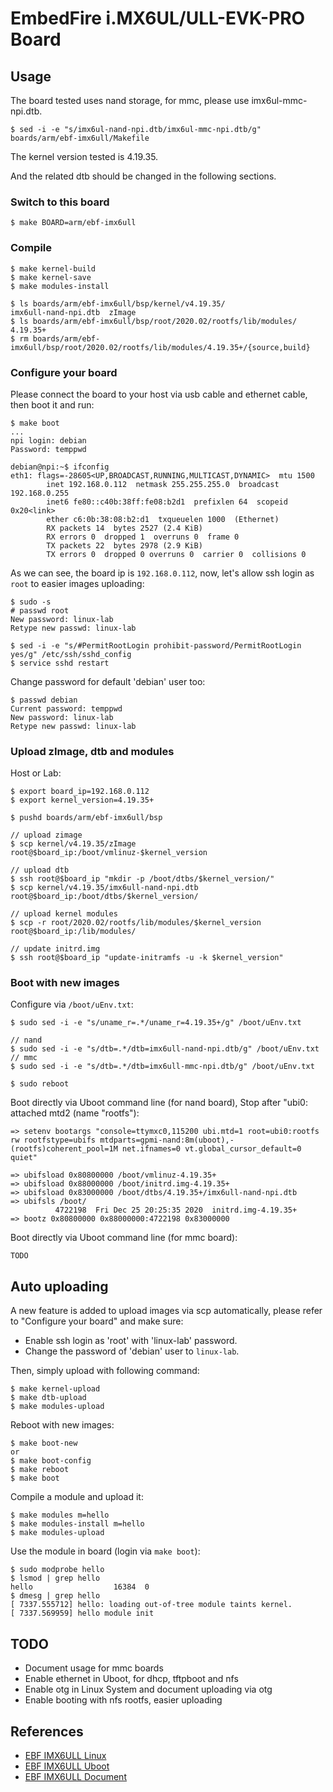 
# EmbedFire i.MX6UL/ULL-EVK-PRO Board

## Usage

The board tested uses nand storage, for mmc, please use imx6ul-mmc-npi.dtb.

    $ sed -i -e "s/imx6ul-nand-npi.dtb/imx6ul-mmc-npi.dtb/g" boards/arm/ebf-imx6ull/Makefile

The kernel version tested is 4.19.35.

And the related dtb should be changed in the following sections.

### Switch to this board

    $ make BOARD=arm/ebf-imx6ull

### Compile

    $ make kernel-build
    $ make kernel-save
    $ make modules-install

    $ ls boards/arm/ebf-imx6ull/bsp/kernel/v4.19.35/
    imx6ull-nand-npi.dtb  zImage
    $ ls boards/arm/ebf-imx6ull/bsp/root/2020.02/rootfs/lib/modules/
    4.19.35+
    $ rm boards/arm/ebf-imx6ull/bsp/root/2020.02/rootfs/lib/modules/4.19.35+/{source,build}

### Configure your board

Please connect the board to your host via usb cable and ethernet cable, then boot it and run:

    $ make boot
    ...
    npi login: debian
    Password: temppwd

    debian@npi:~$ ifconfig
    eth1: flags=-28605<UP,BROADCAST,RUNNING,MULTICAST,DYNAMIC>  mtu 1500
            inet 192.168.0.112  netmask 255.255.255.0  broadcast 192.168.0.255
            inet6 fe80::c40b:38ff:fe08:b2d1  prefixlen 64  scopeid 0x20<link>
            ether c6:0b:38:08:b2:d1  txqueuelen 1000  (Ethernet)
            RX packets 14  bytes 2527 (2.4 KiB)
            RX errors 0  dropped 1  overruns 0  frame 0
            TX packets 22  bytes 2978 (2.9 KiB)
            TX errors 0  dropped 0 overruns 0  carrier 0  collisions 0

As we can see, the board ip is `192.168.0.112`, now, let's allow ssh login as `root` to easier images uploading:

    $ sudo -s
    # passwd root
    New password: linux-lab
    Retype new passwd: linux-lab

    $ sed -i -e "s/#PermitRootLogin prohibit-password/PermitRootLogin yes/g" /etc/ssh/sshd_config
    $ service sshd restart

Change password for default 'debian' user too:

    $ passwd debian
    Current password: temppwd
    New password: linux-lab
    Retype new passwd: linux-lab

### Upload zImage, dtb and modules

Host or Lab:

    $ export board_ip=192.168.0.112
    $ export kernel_version=4.19.35+

    $ pushd boards/arm/ebf-imx6ull/bsp

    // upload zimage
    $ scp kernel/v4.19.35/zImage root@$board_ip:/boot/vmlinuz-$kernel_version

    // upload dtb
    $ ssh root@$board_ip "mkdir -p /boot/dtbs/$kernel_version/"
    $ scp kernel/v4.19.35/imx6ull-nand-npi.dtb root@$board_ip:/boot/dtbs/$kernel_version/

    // upload kernel modules
    $ scp -r root/2020.02/rootfs/lib/modules/$kernel_version root@$board_ip:/lib/modules/

    // update initrd.img
    $ ssh root@$board_ip "update-initramfs -u -k $kernel_version"

### Boot with new images

Configure via `/boot/uEnv.txt`:

    $ sudo sed -i -e "s/uname_r=.*/uname_r=4.19.35+/g" /boot/uEnv.txt

    // nand
    $ sudo sed -i -e "s/dtb=.*/dtb=imx6ull-nand-npi.dtb/g" /boot/uEnv.txt
    // mmc
    $ sudo sed -i -e "s/dtb=.*/dtb=imx6ull-mmc-npi.dtb/g" /boot/uEnv.txt

    $ sudo reboot

Boot directly via Uboot command line (for nand board), Stop after "ubi0: attached mtd2 (name "rootfs"):

    => setenv bootargs "console=ttymxc0,115200 ubi.mtd=1 root=ubi0:rootfs rw rootfstype=ubifs mtdparts=gpmi-nand:8m(uboot),-(rootfs)coherent_pool=1M net.ifnames=0 vt.global_cursor_default=0 quiet"

    => ubifsload 0x80800000 /boot/vmlinuz-4.19.35+
    => ubifsload 0x88000000 /boot/initrd.img-4.19.35+
    => ubifsload 0x83000000 /boot/dtbs/4.19.35+/imx6ull-nand-npi.dtb
    => ubifsls /boot/
              4722198  Fri Dec 25 20:25:35 2020  initrd.img-4.19.35+
    => bootz 0x80800000 0x88000000:4722198 0x83000000

Boot directly via Uboot command line (for mmc board):

    TODO

## Auto uploading

A new feature is added to upload images via scp automatically, please refer to "Configure your board" and make sure:

  * Enable ssh login as 'root' with 'linux-lab' password.
  * Change the password of 'debian' user to `linux-lab`.

Then, simply upload with following command:

    $ make kernel-upload
    $ make dtb-upload
    $ make modules-upload

Reboot with new images:

    $ make boot-new
    or
    $ make boot-config
    $ make reboot
    $ make boot

Compile a module and upload it:

    $ make modules m=hello
    $ make modules-install m=hello
    $ make modules-upload

Use the module in board (login via `make boot`):

    $ sudo modprobe hello
    $ lsmod | grep hello
    hello                  16384  0
    $ dmesg | grep hello
    [ 7337.555712] hello: loading out-of-tree module taints kernel.
    [ 7337.569959] hello module init

## TODO

* Document usage for mmc boards
* Enable ethernet in Uboot, for dhcp, tftpboot and nfs
* Enable otg in Linux System and document uploading via otg
* Enable booting with nfs rootfs, easier uploading

## References

* [EBF IMX6ULL Linux](https://github.com/Embedfire/ebf_linux_kernel)
* [EBF IMX6ULL Uboot](https://gitee.com/Embedfire/ebf_linux_uboot)
* [EBF IMX6ULL Document](http://doc.embedfire.com/products/link/zh/latest/linux/ebf_i.mx6ull.html)

